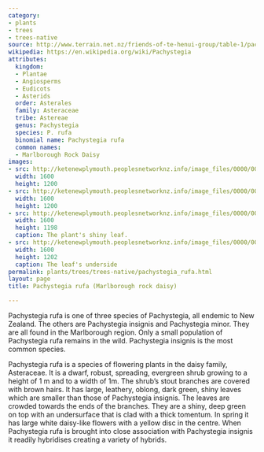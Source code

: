 ```yaml
---
category:
- plants
- trees
- trees-native
source: http://www.terrain.net.nz/friends-of-te-henui-group/table-1/pachystegia-rufa-marlborough-rock-daisy.html
wikipedia: https://en.wikipedia.org/wiki/Pachystegia
attributes:
  kingdom:
  - Plantae
  - Angiosperms
  - Eudicots
  - Asterids
  order: Asterales
  family: Asteraceae
  tribe: Astereae
  genus: Pachystegia
  species: P. rufa
  binomial name: Pachystegia rufa
  common names:
  - Marlborough Rock Daisy
images:
- src: http://ketenewplymouth.peoplesnetworknz.info/image_files/0000/0012/5548/Pachystegia_rufa_.JPG
  width: 1600
  height: 1200
- src: http://ketenewplymouth.peoplesnetworknz.info/image_files/0000/0012/5553/Pachystegia_rufa_-001.JPG
  width: 1600
  height: 1200
- src: http://ketenewplymouth.peoplesnetworknz.info/image_files/0000/0012/5558/Pachystegia_rufa_-002.JPG
  width: 1600
  height: 1198
  caption: The plant's shiny leaf.
- src: http://ketenewplymouth.peoplesnetworknz.info/image_files/0000/0012/5563/Pachystegia_rufa_-003.JPG
  width: 1600
  height: 1202
  caption: The leaf's underside
permalink: plants/trees/trees-native/pachystegia_rufa.html
layout: page
title: Pachystegia rufa (Marlborough rock daisy)

---
```

Pachystegia rufa is one of three species of Pachystegia, all endemic to New Zealand. The others are Pachystegia insignis and Pachystegia minor. They are all found in the Marlborough region. Only a small population of Pachystegia rufa remains in the wild. Pachystegia insignis is the most common species.

Pachystegia rufa is a species of flowering plants in the daisy family, Asteraceae. It is a dwarf, robust, spreading, evergreen shrub growing to a height of 1 m and to a width of 1m. The shrub’s stout branches are covered with brown hairs. 
It has large, leathery, oblong, dark green, shiny leaves which are smaller than those of Pachystegia insignis. The leaves are crowded towards the ends of the branches. They are a shiny, deep green on top with an undersurface that is clad with a thick tomentum. 
In spring it has large white daisy-like flowers with a yellow disc in the centre. 
When Pachystegia rufa is brought into close association with Pachystegia insignis it readily hybridises creating a variety of hybrids.
